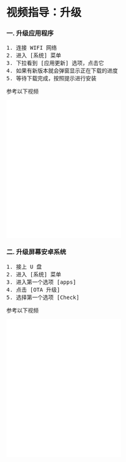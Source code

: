 # 视频指导：升级

### 一. 升级应用程序

<pre>
1. 连接 WIFI 网络
2. 进入 [系统] 菜单
3. 下拉看到 [应用更新] 选项，点击它
4. 如果有新版本就会弹窗显示正在下载的进度
5. 等待下载完成，按照提示进行安装
</pre>

参考以下视频

<iframe src="//player.bilibili.com/player.html?isOutside=true&aid=112727540436988&bvid=BV1tJhpe7EvL&cid=500001604721643&p=1"
height="360"
autoplay=0
scrolling="no" border="0" frameborder="no" framespacing="0" allowfullscreen="true"></iframe>

### 二. 升级屏幕安卓系统

<pre>
1. 接上 U 盘
2. 进入 [系统] 菜单
3. 进入第一个选项 [apps]
4. 点击 [OTA 升级]
5. 选择第一个选项 [Check]
</pre>

参考以下视频

<iframe src="//player.bilibili.com/player.html?isOutside=true&aid=112727540369087&bvid=BV1MJhpe7Ezj&cid=500001604720859&p=1"
height="360"
autoplay=0
scrolling="no" border="0" frameborder="no" framespacing="0" allowfullscreen="true"></iframe>